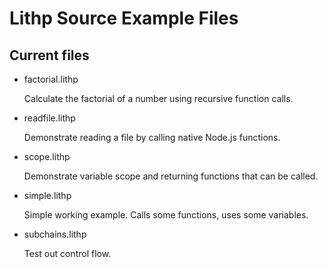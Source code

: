 Lithp Source Example Files
==========================

Current files
-------------

* factorial.lithp

	Calculate the factorial of a number using recursive function calls.

* readfile.lithp

	Demonstrate reading a file by calling native Node.js functions.

* scope.lithp

	Demonstrate variable scope and returning functions that can be called.

* simple.lithp

	Simple working example. Calls some functions, uses some variables.

* subchains.lithp

	Test out control flow.
